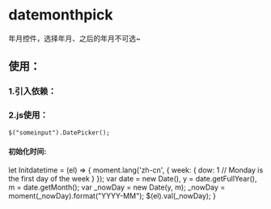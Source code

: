 # datemonthpick
年月控件，选择年月、之后的年月不可选~
## 使用：
### 1.引入依赖：
### 2.js使用：
`$("someinput").DatePicker();`
#### 初始化时间:
let Initdatetime = (el) => {
            moment.lang('zh-cn', {
                week: {
                    dow: 1 // Monday is the first day of the week
                }
            });
            var date = new Date(), y = date.getFullYear(), m = date.getMonth();
            var _nowDay = new Date(y, m);
            _nowDay = moment(_nowDay).format("YYYY-MM");
            $(el).val(_nowDay);
        }
        

